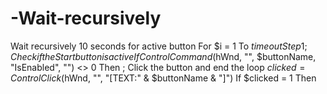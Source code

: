 # -Wait-recursively
 Wait recursively 10 seconds for active button For $i = 1 To $timeout Step 1 ; Check if the Start button is active If ControlCommand($hWnd, "", $buttonName, "IsEnabled", "") &lt;> 0 Then ; Click the button and end the loop $clicked = ControlClick($hWnd, "", "[TEXT:" &amp; $buttonName &amp; "]") If $clicked = 1 Then
